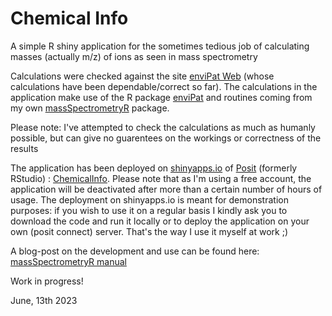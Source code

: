 # Chemical Info

A simple R shiny application for the sometimes tedious job of calculating masses (actually m/z) of ions as seen in mass spectrometry

Calculations were checked against the site [enviPat Web](https://www.envipat.eawag.ch/index.php) (whose calculations have been dependable/correct so far).
The calculations in the application make use of the R package [enviPat](https://cran.r-project.org/web/packages/enviPat/index.html) and routines coming from my own [massSpectrometryR](https://github.com/BenBruyneel/massSpectrometryR) package.

Please note: I've attempted to check the calculations as much as humanly possible, but can give no guarentees on the workings or correctness of the results

The application has been deployed on [shinyapps.io](https://www.shinyapps.io/) of [Posit](https://posit.co/) (formerly RStudio) : [ChemicalInfo](https://benbruyneel.shinyapps.io/ChemicalInfo/). Please note that as I'm using a free account, the application will be deactivated after more than a certain number of hours of usage. The deployment on shinyapps.io is meant for demonstration purposes: if you wish to use it on a regular basis I kindly ask you to download the code and run it locally or to deploy the application on your own (posit connect) server. That's the way I use it myself at work ;)

A blog-post on the development and use can be found here: [massSpectrometryR manual](https://benbruyneel.github.io/massSpectrometryR/)

Work in progress!

June, 13th 2023

